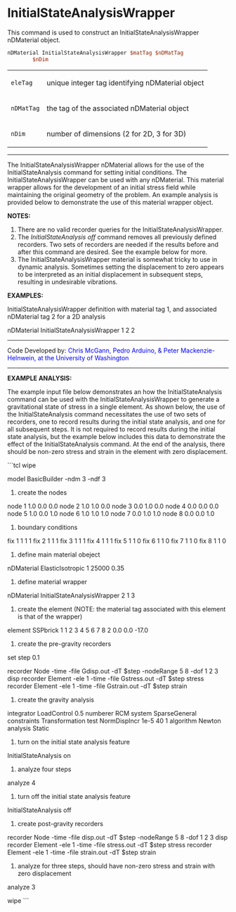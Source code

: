 # InitialStateAnalysisWrapper

<p>This command is used to construct an InitialStateAnalysisWrapper
nDMaterial object.</p>

```tcl
nDMaterial InitialStateAnalysisWrapper $matTag $nDMatTag
        $nDim
```

<table>
<tbody>
<tr class="odd">
<td><code class="parameter-table-variable">eleTag</code></td>
<td><p>unique integer tag identifying nDMaterial object</p></td>
</tr>
<tr class="even">
<td><code class="parameter-table-variable">nDMatTag</code></td>
<td><p>the tag of the associated nDMaterial object</p></td>
</tr>
<tr class="odd">
<td><code class="parameter-table-variable">nDim</code></td>
<td><p>number of dimensions (2 for 2D, 3 for 3D)</p></td>
</tr>
</tbody>
</table>
<hr />
<p>The InitialStateAnalysisWrapper nDMaterial allows for the use of the
InitialStateAnalysis command for setting initial conditions. The
InitialStateAnalysisWrapper can be used with any nDMaterial. This
material wrapper allows for the development of an initial stress field
while maintaining the original geometry of the problem. An example
analysis is provided below to demonstrate the use of this material
wrapper object.</p>
<p><strong>NOTES:</strong></p>
<ol>
<li>There are no valid recorder queries for the
InitialStateAnalysisWrapper.</li>
<li>The <em>InitialStateAnalysis off</em> command removes all previously
defined recorders. Two sets of recorders are needed if the results
before and after this command are desired. See the example below for
more.</li>
<li>The InitialStateAnalysisWrapper material is somewhat tricky to use
in dynamic analysis. Sometimes setting the displacement to zero appears
to be interpreted as an initial displacement in subsequent steps,
resulting in undesirable vibrations.</li>
</ol>
<p><strong>EXAMPLES:</strong></p>
<p>InitialStateAnalysisWrapper definition with material tag 1, and
associated nDMaterial tag 2 for a 2D analysis</p>
<p>nDMaterial InitialStateAnalysisWrapper 1 2 2</p>
<hr />
<p>Code Developed by: <span style="color:blue"> Chris McGann,
Pedro Arduino, &amp; Peter Mackenzie-Helnwein, at the University of
Washington </span></p>
<hr />
<p><strong>EXAMPLE ANALYSIS:</strong></p>
<p>The example input file below demonstrates an how the
InitialStateAnalysis command can be used with the
InitialStateAnalysisWrapper to generate a gravitational state of stress
in a single element. As shown below, the use of the InitialStateAnalysis
command necessitates the use of two sets of recorders, one to record
results during the initial state analysis, and one for all subsequent
steps. It is not required to record results during the initial state
analysis, but the example below includes this data to demonstrate the
effect of the InitialStateAnalysis command. At the end of the analysis,
there should be non-zero stress and strain in the element with zero
displacement.</p>
<p>
```tcl
 wipe</p>
<p>model BasicBuilder -ndm 3 -ndf 3</p>
<ol>
<li>create the nodes</li>
</ol>
<p>node 1 1.0 0.0 0.0 node 2 1.0 1.0 0.0 node 3 0.0 1.0 0.0 node 4 0.0
0.0 0.0 node 5 1.0 0.0 1.0 node 6 1.0 1.0 1.0 node 7 0.0 1.0 1.0 node 8
0.0 0.0 1.0</p>
<ol>
<li>boundary conditions</li>
</ol>
<p>fix 1 1 1 1 fix 2 1 1 1 fix 3 1 1 1 fix 4 1 1 1 fix 5 1 1 0 fix 6 1 1
0 fix 7 1 1 0 fix 8 1 1 0</p>
<ol>
<li>define main material obeject</li>
</ol>
<p>nDMaterial ElasticIsotropic 1 25000 0.35</p>
<ol>
<li>define material wrapper</li>
</ol>
<p>nDMaterial InitialStateAnalysisWrapper 2 1 3</p>
<ol>
<li>create the element (NOTE: the material tag associated with this
element is that of the wrapper)</li>
</ol>
<p>element SSPbrick 1 1 2 3 4 5 6 7 8 2 0.0 0.0 -17.0</p>
<ol>
<li>create the pre-gravity recorders</li>
</ol>
<p>set step 0.1</p>
<p>recorder Node -time -file Gdisp.out -dT $step -nodeRange 5 8 -dof 1 2
3 disp recorder Element -ele 1 -time -file Gstress.out -dT $step stress
recorder Element -ele 1 -time -file Gstrain.out -dT $step strain</p>
<ol>
<li>create the gravity analysis</li>
</ol>
<p>integrator LoadControl 0.5 numberer RCM system SparseGeneral
constraints Transformation test NormDispIncr 1e-5 40 1 algorithm Newton
analysis Static</p>
<ol>
<li>turn on the initial state analysis feature</li>
</ol>
<p>InitialStateAnalysis on</p>
<ol>
<li>analyze four steps</li>
</ol>
<p>analyze 4</p>
<ol>
<li>turn off the initial state analysis feature</li>
</ol>
<p>InitialStateAnalysis off</p>
<ol>
<li>create post-gravity recorders</li>
</ol>
<p>recorder Node -time -file disp.out -dT $step -nodeRange 5 8 -dof 1 2
3 disp recorder Element -ele 1 -time -file stress.out -dT $step stress
recorder Element -ele 1 -time -file strain.out -dT $step strain</p>
<ol>
<li>analyze for three steps, should have non-zero stress and strain with
zero displacement</li>
</ol>
<p>analyze 3</p>
<p>wipe 
```
</p>
